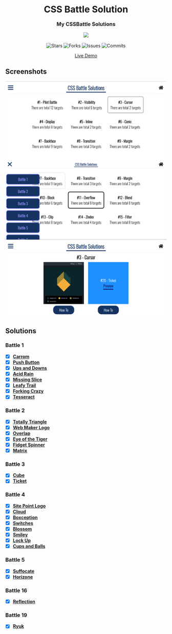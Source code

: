<h1 align="center">CSS Battle Solution</h1>
<p align="center" style="font-size:16px"><strong>My CSSBattle Solutions</strong></p>
<p align="center">  
  <img src="https://raw.githubusercontent.com/catppuccin/catppuccin/main/assets/palette/macchiato.png" width="400" />
</p>

<p align="center">
  <img alt="Stars" src="https://badgen.net/github/stars/yuran1811/CSS-Battle-Solution">
  <img alt="Forks" src="https://badgen.net/github/forks/yuran1811/CSS-Battle-Solution">
  <img alt="Issues" src="https://badgen.net/github/issues/yuran1811/CSS-Battle-Solution">
  <img alt="Commits" src="https://badgen.net/github/commits/yuran1811/CSS-Battle-Solution">
</p>

<div align="center"><a href="" target="_blank">Live Demo</a></div>

## Screenshots

![](./public/screenshots/home.png)
![](./public/screenshots/menu.png)
![](./public/screenshots/detail.png)

## Solutions

### Battle 1

- [x] [**Carrom**](Battle1/2_Carrom.html)
- [x] [**Push Button**](Battle1/3_PushButton.html)
- [x] [**Ups and Downs**](Battle1/4_UpsnDowns.html)
- [x] [**Acid Rain**](Battle1/5_AcidRain.html)
- [x] [**Missing Slice**](Battle1/6_MissingSlice.html)
- [x] [**Leafy Trail**](Battle1/7_LeafyTrail.html)
- [x] [**Forking Crazy**](Battle1/8_ForkingCrazy.html)
- [x] [**Tesseract**](Battle1/9_Tesseract.html)

### Battle 2

- [x] [**Totally Triangle**](Battle2/13_TotallyTriangle.html)
- [x] [**Web Maker Logo**](Battle2/14_WebMakerLogo.html)
- [x] [**Overlap**](Battle2/15_Overlap.html)
- [x] [**Eye of the Tiger**](Battle2/16_EyeOfTheTiger.html)
- [x] [**Fidget Spinner**](Battle2/17_FidgetSpinner.html)
- [x] [**Matrix**](Battle2/18_Matrix.html)

### Battle 3

- [x] [**Cube**](Battle3/19_Cube.html)
- [x] [**Ticket**](Battle3/20_Ticket.html)

### Battle 4

- [x] [**Site Point Logo**](Battle4/21_SitePointLogo.html)
- [x] [**Cloud**](Battle4/22_Cloud.html)
- [x] [**Boxception**](Battle4/23_Boxception.html)
- [x] [**Switches**](Battle4/24_Switches.html)
- [x] [**Blossom**](Battle4/25_Blossom.html)
- [x] [**Smiley**](Battle4/26_Smiley.html)
- [x] [**Lock Up**](Battle4/27_LockUp.html)
- [x] [**Cups and Balls**](Battle4/28_CupsAndBalls.html)

### Battle 5

- [x] [**Suffocate**](Battle5/29_Suffocate.html)
- [x] [**Horizone**](Battle5/30_Horizone.html)

### Battle 16

- [x] [**Reflection**](Battle16/91_Reflection.html)

### Battle 19

- [x] [**Ryuk**](Battle18/105_Ryuk.html)
